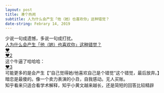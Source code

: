 ```yaml
---
layout: post
title: 凑个热闹
subtitle: 人为什么会产生「他（她）也喜欢你」这种错觉？
date-string: Febrary 14, 2019
---
```


少说一句成遗憾，多说一句成打扰。<br>
<a href="https://www.zhihu.com/question/28391909">人为什么会产生「他（她）也喜欢你」这种错觉？</a><br>
<a href="https://www.zhihu.com/question/40524594">❤</a><br>
<a href="https://www.zhihu.com/question/30412614/answer/124508726">❤2</a><br>
这个牛逼了哈哈哈：<br>
<a href="https://www.zhihu.com/question/283384051/answer/448778221">❤3</a><br>
可能更多的是会产生【“自己觉得她/他喜欢自己是个错觉“这个错觉，最后放弃。】<br>
暗恋是最傻的。像一个卖力表演的小丑，自我感动。无人买账。<br>
知乎看来只适合看学术解释，知乎小黄文越来越长，还是简短的回答比较精辟
